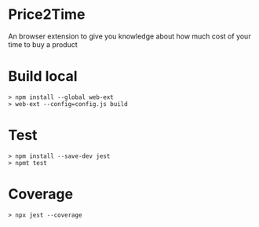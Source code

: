 # Price2Time
An browser extension to give you knowledge about how much cost of your time to buy a product

# Build local
```
> npm install --global web-ext
> web-ext --config=config.js build
```

# Test
```
> npm install --save-dev jest
> npmt test
```

# Coverage
```
> npx jest --coverage
```
